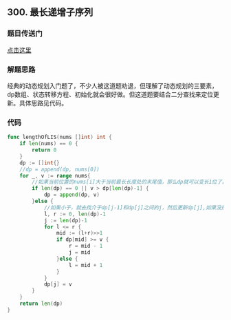 ## 300. 最长递增子序列

### 题目传送门

[点击这里](https://leetcode.cn/problems/longest-increasing-subsequence/)

### 解题思路

经典的动态规划入门题了，不少人被这道题劝退，但理解了动态规划的三要素，dp数组、状态转移方程、初始化就会很好做。但这道题要结合二分查找来定位更新。具体思路见代码。

### 代码

```go
func lengthOfLIS(nums []int) int {
	if len(nums) == 0 {
		return 0
	}
	dp := []int{}
	//dp = append(dp, nums[0])
	for _, v := range nums{
		//如果当前位置的nums[i]大于当前最长长度处的末尾值，那么dp就可以变长1位了。
		if len(dp) == 0 || v > dp[len(dp)-1] {
			dp = append(dp, v)
		}else {
			//如果小于，就去找介于dp[j-1]和dp[j]之间的j，然后更新dp[j],如果没找到的话那就是最后一个值。
			l, r := 0, len(dp)-1
			j := len(dp)-1
			for l <= r {
				mid := (l+r)>>1
				if dp[mid] >= v {
					r = mid - 1
					j = mid
				}else {
					l = mid + 1
				}
			}
			dp[j] = v
		}
	}
	return len(dp)
}
```